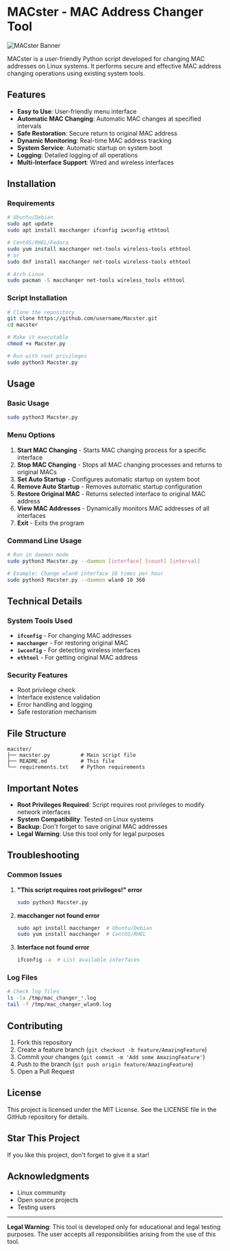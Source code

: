 # MACster - MAC Address Changer Tool

![MACster Banner](https://img.shields.io/badge/MACster-MAC%20Changer-green?style=for-the-badge&logo=terminal)

MACster is a user-friendly Python script developed for changing MAC addresses on Linux systems. It performs secure and effective MAC address changing operations using existing system tools.

## Features

- **Easy to Use**: User-friendly menu interface
- **Automatic MAC Changing**: Automatic MAC changes at specified intervals
- **Safe Restoration**: Secure return to original MAC address
- **Dynamic Monitoring**: Real-time MAC address tracking
- **System Service**: Automatic startup on system boot
- **Logging**: Detailed logging of all operations
- **Multi-Interface Support**: Wired and wireless interfaces

## Installation

### Requirements

```bash
# Ubuntu/Debian
sudo apt update
sudo apt install macchanger ifconfig iwconfig ethtool

# CentOS/RHEL/Fedora
sudo yum install macchanger net-tools wireless-tools ethtool
# or
sudo dnf install macchanger net-tools wireless-tools ethtool

# Arch Linux
sudo pacman -S macchanger net-tools wireless_tools ethtool
```

### Script Installation

```bash
# Clone the repository
git clone https://github.com/username/Macster.git
cd macster

# Make it executable
chmod +x Macster.py

# Run with root privileges
sudo python3 Macster.py
```

## Usage

### Basic Usage

```bash
sudo python3 Macster.py
```

### Menu Options

1. **Start MAC Changing** - Starts MAC changing process for a specific interface
2. **Stop MAC Changing** - Stops all MAC changing processes and returns to original MACs
3. **Set Auto Startup** - Configures automatic startup on system boot
4. **Remove Auto Startup** - Removes automatic startup configuration
5. **Restore Original MAC** - Returns selected interface to original MAC address
6. **View MAC Addresses** - Dynamically monitors MAC addresses of all interfaces
7. **Exit** - Exits the program

### Command Line Usage

```bash
# Run in daemon mode
sudo python3 Macster.py --daemon [interface] [count] [interval]

# Example: Change wlan0 interface 10 times per hour
sudo python3 Macster.py --daemon wlan0 10 360
```

## Technical Details

### System Tools Used

- **`ifconfig`** - For changing MAC addresses
- **`macchanger`** - For restoring original MAC
- **`iwconfig`** - For detecting wireless interfaces
- **`ethtool`** - For getting original MAC address

### Security Features

- Root privilege check
- Interface existence validation
- Error handling and logging
- Safe restoration mechanism

## File Structure

```
macster/
├── macster.py          # Main script file
├── README.md           # This file
└── requirements.txt    # Python requirements
```

## Important Notes

- **Root Privileges Required**: Script requires root privileges to modify network interfaces
- **System Compatibility**: Tested on Linux systems
- **Backup**: Don't forget to save original MAC addresses
- **Legal Warning**: Use this tool only for legal purposes

## Troubleshooting

### Common Issues

1. **"This script requires root privileges!" error**
   ```bash
   sudo python3 Macster.py
   ```

2. **macchanger not found error**
   ```bash
   sudo apt install macchanger  # Ubuntu/Debian
   sudo yum install macchanger  # CentOS/RHEL
   ```

3. **Interface not found error**
   ```bash
   ifconfig -a  # List available interfaces
   ```

### Log Files

```bash
# Check log files
ls -la /tmp/mac_changer_*.log
tail -f /tmp/mac_changer_wlan0.log
```

## Contributing

1. Fork this repository
2. Create a feature branch (`git checkout -b feature/AmazingFeature`)
3. Commit your changes (`git commit -m 'Add some AmazingFeature'`)
4. Push to the branch (`git push origin feature/AmazingFeature`)
5. Open a Pull Request

## License

This project is licensed under the MIT License. See the LICENSE file in the GitHub repository for details.

## Star This Project

If you like this project, don't forget to give it a star!


## Acknowledgments

- Linux community
- Open source projects
- Testing users

---

**Legal Warning**: This tool is developed only for educational and legal testing purposes. The user accepts all responsibilities arising from the use of this tool.
